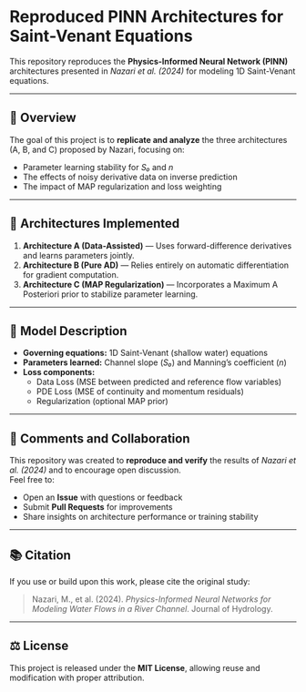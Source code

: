 # Reproduced PINN Architectures for Saint-Venant Equations

This repository reproduces the **Physics-Informed Neural Network (PINN)** architectures presented in *Nazari et al. (2024)* for modeling 1D Saint-Venant equations.

---

## 📘 Overview
The goal of this project is to **replicate and analyze** the three architectures (A, B, and C) proposed by Nazari, focusing on:
- Parameter learning stability for *S₀* and *n*  
- The effects of noisy derivative data on inverse prediction  
- The impact of MAP regularization and loss weighting  

---

## 🧠 Architectures Implemented
1. **Architecture A (Data-Assisted)** — Uses forward-difference derivatives and learns parameters jointly.  
2. **Architecture B (Pure AD)** — Relies entirely on automatic differentiation for gradient computation.  
3. **Architecture C (MAP Regularization)** — Incorporates a Maximum A Posteriori prior to stabilize parameter learning.

---

## 🧩 Model Description
- **Governing equations:** 1D Saint-Venant (shallow water) equations  
- **Parameters learned:** Channel slope (*S₀*) and Manning’s coefficient (*n*)  
- **Loss components:**  
  - Data Loss (MSE between predicted and reference flow variables)  
  - PDE Loss (MSE of continuity and momentum residuals)  
  - Regularization (optional MAP prior)  

---

## 💬 Comments and Collaboration
This repository was created to **reproduce and verify** the results of *Nazari et al. (2024)* and to encourage open discussion.  
Feel free to:
- Open an **Issue** with questions or feedback  
- Submit **Pull Requests** for improvements  
- Share insights on architecture performance or training stability  

---

## 📚 Citation
If you use or build upon this work, please cite the original study:

> Nazari, M., et al. (2024). *Physics-Informed Neural Networks for Modeling Water Flows in a River Channel*. Journal of Hydrology.

---

## ⚖️ License
This project is released under the **MIT License**, allowing reuse and modification with proper attribution.
